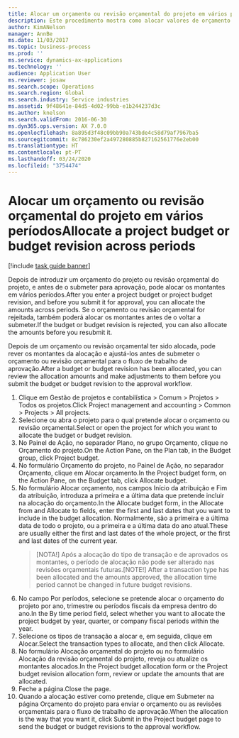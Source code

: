 ```yaml
---
title: Alocar um orçamento ou revisão orçamental do projeto em vários períodos
description: Este procedimento mostra como alocar valores de orçamento do projeto em vários períodos.
author: KimANelson
manager: AnnBe
ms.date: 11/03/2017
ms.topic: business-process
ms.prod: ''
ms.service: dynamics-ax-applications
ms.technology: ''
audience: Application User
ms.reviewer: josaw
ms.search.scope: Operations
ms.search.region: Global
ms.search.industry: Service industries
ms.assetid: 9f48641e-84d5-4d02-99bb-e1b244237d3c
ms.author: knelson
ms.search.validFrom: 2016-06-30
ms.dyn365.ops.version: AX 7.0.0
ms.openlocfilehash: 8a895d3f48c09bb90a743bde4c58d79af7967ba5
ms.sourcegitcommit: 8c786230ef2a497280885b827162561776e2eb00
ms.translationtype: HT
ms.contentlocale: pt-PT
ms.lasthandoff: 03/24/2020
ms.locfileid: "3754474"
---
```

# <a name="allocate-a-project-budget-or-budget-revision-across-periods"></a><span data-ttu-id="1e757-103">Alocar um orçamento ou revisão orçamental do projeto em vários períodos</span><span class="sxs-lookup"><span data-stu-id="1e757-103">Allocate a project budget or budget revision across periods</span></span>

[!include [task guide banner](../../includes/task-guide-banner.md)]

<span data-ttu-id="1e757-104">Depois de introduzir um orçamento do projeto ou revisão orçamental do projeto, e antes de o submeter para aprovação, pode alocar os montantes em vários períodos.</span><span class="sxs-lookup"><span data-stu-id="1e757-104">After you enter a project budget or project budget revision, and before you submit it for approval, you can allocate the amounts across periods.</span></span> <span data-ttu-id="1e757-105">Se o orçamento ou revisão orçamental for rejeitada, também poderá alocar os montantes antes de o voltar a submeter.</span><span class="sxs-lookup"><span data-stu-id="1e757-105">If the budget or budget revision is rejected, you can also allocate the amounts before you resubmit it.</span></span> 

<span data-ttu-id="1e757-106">Depois de um orçamento ou revisão orçamental ter sido alocada, pode rever os montantes da alocação e ajustá-los antes de submeter o orçamento ou revisão orçamental para o fluxo de trabalho de aprovação.</span><span class="sxs-lookup"><span data-stu-id="1e757-106">After a budget or budget revision has been allocated, you can review the allocation amounts and make adjustments to them before you submit the budget or budget revision to the approval workflow.</span></span> 

1. <span data-ttu-id="1e757-107">Clique em Gestão de projetos e contabilística > Comum > Projetos > Todos os projetos.</span><span class="sxs-lookup"><span data-stu-id="1e757-107">Click Project management and accounting > Common > Projects > All projects.</span></span> 
2. <span data-ttu-id="1e757-108">Selecione ou abra o projeto para o qual pretende alocar o orçamento ou revisão orçamental.</span><span class="sxs-lookup"><span data-stu-id="1e757-108">Select or open the project for which you want to allocate the budget or budget revision.</span></span> 
3. <span data-ttu-id="1e757-109">No Painel de Ação, no separador Plano, no grupo Orçamento, clique no Orçamento do projeto.</span><span class="sxs-lookup"><span data-stu-id="1e757-109">On the Action Pane, on the Plan tab, in the Budget group, click Project budget.</span></span> 
4. <span data-ttu-id="1e757-110">No formulário Orçamento do projeto, no Painel de Ação, no separador Orçamento, clique em Alocar orçamento.</span><span class="sxs-lookup"><span data-stu-id="1e757-110">In the Project budget form, on the Action Pane, on the Budget tab, click Allocate budget.</span></span> 
5. <span data-ttu-id="1e757-111">No formulário Alocar orçamento, nos campos Início da atribuição e Fim da atribuição, introduza a primeira e a última data que pretende incluir na alocação do orçamento.</span><span class="sxs-lookup"><span data-stu-id="1e757-111">In the Allocate budget form, in the Allocate from and Allocate to fields, enter the first and last dates that you want to include in the budget allocation.</span></span> <span data-ttu-id="1e757-112">Normalmente, são a primeira e a última data de todo o projeto, ou a primeira e a última data do ano atual.</span><span class="sxs-lookup"><span data-stu-id="1e757-112">These are usually either the first and last dates of the whole project, or the first and last dates of the current year.</span></span>  
   > <span data-ttu-id="1e757-113">[NOTA!] Após a alocação do tipo de transação e de aprovados os montantes, o período de alocação não pode ser alterado nas revisões orçamentais futuras.</span><span class="sxs-lookup"><span data-stu-id="1e757-113">[NOTE!] After a transaction type has been allocated and the amounts approved, the allocation time period cannot be changed in future budget revisions.</span></span> 
6. <span data-ttu-id="1e757-114">No campo Por períodos, selecione se pretende alocar o orçamento do projeto por ano, trimestre ou períodos fiscais da empresa dentro do ano.</span><span class="sxs-lookup"><span data-stu-id="1e757-114">In the By time period field, select whether you want to allocate the project budget by year, quarter, or company fiscal periods within the year.</span></span>
7. <span data-ttu-id="1e757-115">Selecione os tipos de transação a alocar e, em seguida, clique em Alocar.</span><span class="sxs-lookup"><span data-stu-id="1e757-115">Select the transaction types to allocate, and then click Allocate.</span></span> 
8. <span data-ttu-id="1e757-116">No formulário Alocação orçamental do projeto ou no formulário Alocação da revisão orçamental do projeto, reveja ou atualize os montantes alocados.</span><span class="sxs-lookup"><span data-stu-id="1e757-116">In the Project budget allocation form or the Project budget revision allocation form, review or update the amounts that are allocated.</span></span> 
9. <span data-ttu-id="1e757-117">Feche a página.</span><span class="sxs-lookup"><span data-stu-id="1e757-117">Close the page.</span></span>
10. <span data-ttu-id="1e757-118">Quando a alocação estiver como pretende, clique em Submeter na página Orçamento do projeto para enviar o orçamento ou as revisões orçamentais para o fluxo de trabalho de aprovação.</span><span class="sxs-lookup"><span data-stu-id="1e757-118">When the allocation is the way that you want it, click Submit in the Project budget page to send the budget or budget revisions to the approval workflow.</span></span>  


